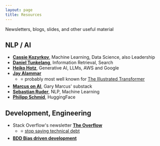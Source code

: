 ```yaml
---
layout: page
title: Resources
---
```

Newsletters, blogs, slides, and other useful material

## NLP / AI
* [**Cassie Kozyrkov**](https://medium.com/@kozyrkov), Machine Learning, Data Science, also Leadership
* [**Daniel Tunkelang**](https://medium.com/@dtunkelang), Information Retrieval, Search
* [**Heiko Hotz**](https://medium.com/@heiko-hotz), Generative AI, LLMs, AWS and Google
* [**Jay Alammar**](https://jalammar.github.io/)
  * ⭐ probably most well known for [The Illustrated Transformer](http://jalammar.github.io/illustrated-transformer/)
* [**Marcus on AI**](https://garymarcus.substack.com/), Gary Marcus' substack
* [**Sebastian Ruder**](https://www.ruder.io/), NLP, Machine Learning
* [**Philipp Schmid**](https://www.philschmid.de/), HuggingFace
   
## Development, Engineering
* Stack Overflow's newsletter [**The Overflow**](https://stackoverflow.blog/newsletter)
  * ⭐ [stop saying technical debt](https://stackoverflow.blog/2023/12/27/stop-saying-technical-debt/) 
* [**BDD Bias driven development**](https://speakerdeck.com/mariofusco/bdd-bias-driven-development)

